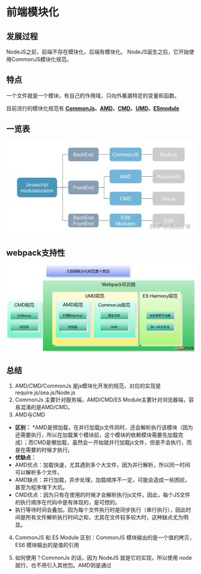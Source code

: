 # 前端模块化

## 发展过程
NodeJS之前，前端不存在模块化，后端有模块化。
NodeJS诞生之后，它开始使用CommonJS模块化规范。


## 特点
一个文件就是一个模块，有自己的作用域，只向外暴漏特定的变量和函数。

目前流行的模块化规范有 **[CommonJs](./CommonJs/CommonJs.md 'CommonJs')、[AMD](./AMD/AMD.md 'AMD')、[CMD](./CMD/CMD.md 'CMD')、[UMD](./UMD/UMD.md 'UMD')、[ESmodule](./ESmodule/ESmodule.md 'ESmodule')**

## 一览表
![module关系](./modules.jpg '模块')
## webpack支持性
![module关系](./webpackKnow.jpg 'webpack支持性')

## 总结

1. AMD/CMD/CommonJs 是js模块化开发的规范，对应的实现是require.js/sea.js/Node.js
2. CommonJs 主要针对服务端，AMD/CMD/ES Module主要针对浏览器端，容易混淆的是AMD/CMD。
3. AMD与CMD
* **区别：**
*AMD是预加载，在并行加载js文件同时，还会解析执行该模块（因为还需要执行，所以在加载某个模块前，这个模块的依赖模块需要先加载完成）；而CMD是懒加载，虽然会一开始就并行加载js文件，但是不会执行，而是在需要的时候才执行。
* **优缺点：**
* AMD优点：加载快速，尤其遇到多个大文件，因为并行解析，所以同一时间可以解析多个文件。
* AMD缺点：并行加载，异步处理，加载顺序不一定，可能会造成一些困扰，甚至为程序埋下大坑。
* CMD优点：因为只有在使用的时候才会解析执行js文件，因此，每个JS文件的执行顺序在代码中是有体现的，是可控的。
* 执行等待时间会叠加。因为每个文件执行时是同步执行（串行执行），因此时间是所有文件解析执行时间之和，尤其在文件较多较大时，这种缺点尤为明显。

4. CommonJS 和 ES Module 区别：CommonJS 模块输出的是一个值的拷贝，ES6 模块输出的是值的引用

5. 如何使用？CommonJs 的话，因为 NodeJS 就是它的实现，所以使用 node 就行，也不用引入其他包。AMD则是通过<script>标签引入require.js，CMD则是引入sea.js

6. UMD是AMD和CommonJS的糅合